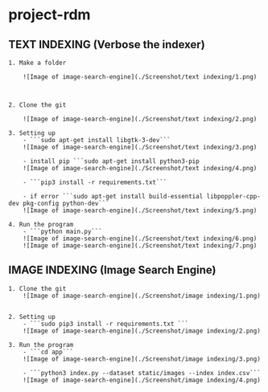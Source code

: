 # project-rdm

## TEXT INDEXING (Verbose the indexer)

	1. Make a folder 
		
		![Image of image-search-engine](./Screenshot/text indexing/1.png)
		

	
	2. Clone the git
	
		![Image of image-search-engine](./Screenshot/text indexing/2.png)
	
	3. Setting up
		- ```sudo apt-get install libgtk-3-dev```
		![Image of image-search-engine](./Screenshot/text indexing/3.png)
		
		- install pip ```sudo apt-get install python3-pip
		![Image of image-search-engine](./Screenshot/text indexing/4.png)
		
		- ```pip3 install -r requirements.txt```
		
		- if error ```sudo apt-get install build-essential libpoppler-cpp-dev pkg-config python-dev```
		![Image of image-search-engine](./Screenshot/text indexing/5.png)

	4. Run the program 
		- ```python main.py```
		![Image of image-search-engine](./Screenshot/text indexing/6.png)
		![Image of image-search-engine](./Screenshot/text indexing/7.png)


## IMAGE INDEXING (Image Search Engine)

	1. Clone the git	
		![Image of image-search-engine](./Screenshot/image indexing/1.png)

	
	2. Setting up
		- ```sudo pip3 install -r requirements.txt ```
		![Image of image-search-engine](./Screenshot/image indexing/2.png)

	3. Run the program 
		- ```cd app```
		![Image of image-search-engine](./Screenshot/image indexing/3.png)

		- ```python3 index.py --dataset static/images --index index.csv```
		![Image of image-search-engine](./Screenshot/image indexing/4.png)

